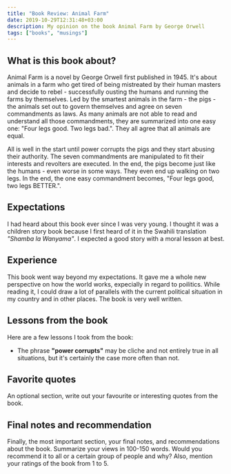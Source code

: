 ```yaml
---
title: "Book Review: Animal Farm"
date: 2019-10-29T12:31:48+03:00
description: My opinion on the book Animal Farm by George Orwell
tags: ["books", "musings"]
---
```


## What is this book about?

Animal Farm is a novel by George Orwell first published in 1945. It's about animals in a farm who get tired of being mistreated by their human masters and decide to rebel - successfully ousting the humans and running the farms by themselves. Led by the smartest animals in the farm - the pigs - the animals set out to govern themselves and agree on seven commandments as laws. As many animals are not able to read and understand all those commandments, they are summarized into one easy one: "Four legs good. Two legs bad.". They all agree that all animals are equal.

All is well in the start until power corrupts the pigs and they start abusing their authority. The seven commandments are manipulated to fit their interests and revolters are executed. In the end, the pigs become just like the humans - even worse in some ways. They even end up walking on two legs. In the end, the one easy commandment becomes, "Four legs good, two legs BETTER.".

## Expectations

I had heard about this book ever since I was very young. I thought it was a children story book because I first heard of it in the Swahili translation _"Shamba la Wanyama"_. I expected a good story with a moral lesson at best.

## Experience
This book went way beyond my expectations. It gave me a whole new perspective on how the world works, expecially in regard to poilitics. While reading it, I could draw a lot of parallels with the current political situation in my country and in other places. The book is very well written.

## Lessons from the book

Here are a few lessons I took from the book:

- The phrase **"power corrupts"** may be cliche and not entirely true in all situations, but it's certainly the case more often than not. 

## Favorite quotes
An optional section, write out your favourite or interesting quotes from the book.

## Final notes and recommendation
Finally, the most important section, your final notes, and recommendations about the book. Summarize your views in 100-150 words. Would you recommend it to all or a certain group of people and why? Also, mention your ratings of the book from 1 to 5.
